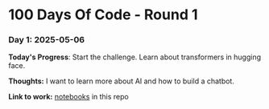 # 100 Days Of Code - Round 1

### Day 1: 2025-05-06

**Today's Progress**: Start the challenge. Learn about transformers in hugging face.

**Thoughts:** I want to learn more about AI and how to build a chatbot.

**Link to work:** [notebooks](../docs/learnings/notebooks) in this repo
